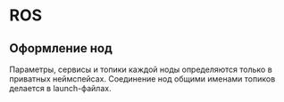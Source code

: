 ROS
===

Оформление нод
--------------

Параметры, сервисы и топики каждой ноды определяются только в приватных неймспейсах.
Соединение нод общими именами топиков делается в launch-файлах.
